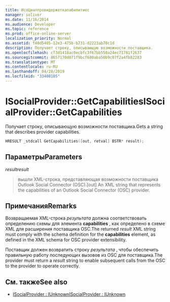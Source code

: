```yaml
---
title: ИсоЦиалпровидержеткапабилитиес
manager: soliver
ms.date: 11/16/2014
ms.audience: Developer
ms.topic: reference
ms.prod: office-online-server
localization_priority: Normal
ms.assetid: f40d5405-12e3-475b-b731-d2223ab70c1d
description: Получает строку, описывающую возможности поставщика.
ms.openlocfilehash: cf3d1418ac0ecbfc3f67bb550a24ec71781f2637
ms.sourcegitcommit: 8657170d071f9bcf680aba50b9c07f2a4fb82283
ms.translationtype: MT
ms.contentlocale: ru-RU
ms.lasthandoff: 04/28/2019
ms.locfileid: "33408105"
---
```

# <a name="isocialprovidergetcapabilities"></a><span data-ttu-id="f76ac-103">ISocialProvider::GetCapabilities</span><span class="sxs-lookup"><span data-stu-id="f76ac-103">ISocialProvider::GetCapabilities</span></span>

<span data-ttu-id="f76ac-104">Получает строку, описывающую возможности поставщика.</span><span class="sxs-lookup"><span data-stu-id="f76ac-104">Gets a string that describes provider capabilities.</span></span>
  
```cpp
HRESULT _stdcall GetCapabilities([out, retval] BSTR* result);
```

## <a name="parameters"></a><span data-ttu-id="f76ac-105">Параметры</span><span class="sxs-lookup"><span data-stu-id="f76ac-105">Parameters</span></span>

<span data-ttu-id="f76ac-106">_result_</span><span class="sxs-lookup"><span data-stu-id="f76ac-106">_result_</span></span>
  
> <span data-ttu-id="f76ac-107">вышли XML-строка, представляющая возможности поставщика Outlook Social Connector (OSC).</span><span class="sxs-lookup"><span data-stu-id="f76ac-107">[out] An XML string that represents the capabilities of an Outlook Social Connector (OSC) provider.</span></span>
    
## <a name="remarks"></a><span data-ttu-id="f76ac-108">Примечания</span><span class="sxs-lookup"><span data-stu-id="f76ac-108">Remarks</span></span>

<span data-ttu-id="f76ac-109">Возвращаемая XML-строка _результата_ должна соответствовать определению схемы для элемента **capabilities** , как определено в схеме XML для расширения поставщика OSC.</span><span class="sxs-lookup"><span data-stu-id="f76ac-109">The returned  _result_ XML string must comply with the schema definition for the **capabilities** element, as defined in the XML schema for OSC provider extensibility.</span></span> 
  
<span data-ttu-id="f76ac-110">Поставщик должен возвратить строку _результата_ , чтобы обеспечить правильную работу последующих вызовов из OSC для поставщика.</span><span class="sxs-lookup"><span data-stu-id="f76ac-110">The provider must return a  _result_ string to enable subsequent calls from the OSC to the provider to operate correctly.</span></span> 
  
## <a name="see-also"></a><span data-ttu-id="f76ac-111">См. также</span><span class="sxs-lookup"><span data-stu-id="f76ac-111">See also</span></span>

- [<span data-ttu-id="f76ac-112">ISocialProvider : IUnknown</span><span class="sxs-lookup"><span data-stu-id="f76ac-112">ISocialProvider : IUnknown</span></span>](isocialprovideriunknown.md)

